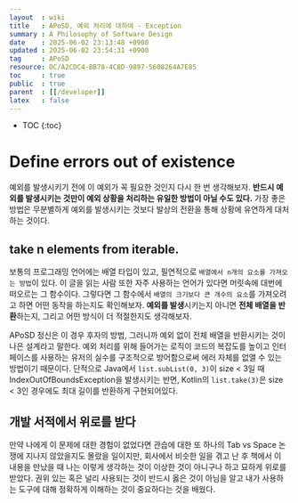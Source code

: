 ```yaml
---
layout  : wiki
title   : APoSD, 예외 처리에 대하여 - Exception 
summary : A Philosophy of Software Design 
date    : 2025-06-02 23:13:48 +0900
updated : 2025-06-02 23:54:31 +0900
tag     : APoSD
resource: DC/A2CDC4-BB78-4C8D-9897-5608264A7E85
toc     : true
public  : true
parent  : [[/developer]]
latex   : false
---
```

* TOC
{:toc}

# Define errors out of existence
예외를 발생시키기 전에 이 예외가 꼭 필요한 것인지 다시 한 번 생각해보자. **반드시 예외를 발생시키는 것만이 예외 상황을 처리하는 유일한 방법이 아닐 수도 있다.** 가장 좋은 방법은 무분별하게 예외를 발생시키는 것보다 발상의 전환을 통해 상황에 유연하게 대처하는 것이다.

## take n elements from iterable. 
보통의 프로그래밍 언어에는 배열 타입이 있고, 필연적으로 `배열에서 n개의 요소를 가져오는 방법`이 있다. 이 글을 읽는 사람 또한 자주 사용하는 언어가 있다면 머릿속에 대번에 떠오르는 그 함수이다. 그렇다면 그 함수에서 `배열의 크기보다 큰 개수의 요소`를 가져오려고 하면 어떤 동작을 하는지도 확인해보자. **예외를 발생**시키는지 아니면 **전체 배열을 반환**하는지, 그리고 어떤 방식이 더 적절한지도 생각해보자.

APoSD 정신은 이 경우 후자의 방법, 그러니까 예외 없이 전체 배열을 반환시키는 것이 나은 설계라고 말한다. 예외 처리를 위해 들어가는 로직이 코드의 복잡도를 높이고 인터페이스를 사용하는 유저의 실수를 구조적으로 방어함으로써 에러 자체를 없앨 수 있는 방법이기 때문이다. 단적으로 Java에서 `list.subList(0, 3)`이 size < 3일 때 IndexOutOfBoundsException을 발생시키는 반면, Kotlin의 `list.take(3)`은 size < 3인 경우에도 최대 길이를 반환하게 구현되어있다.

## 개발 서적에서 위로를 받다 
만약 나에게 이 문제에 대한 경험이 없었다면 관습에 대한 또 하나의 Tab vs Space 논쟁에 지나지 않았을지도 몰랐을 일이지만, 회사에서 비슷한 일을 겪고 난 후 책에서 이 내용을 만났을 때 나는 이렇게 생각하는 것이 이상한 것이 아니구나 하고 묘하게 위로를 받았다. 권위 있는 혹은 널리 사용되는 것이 반드시 옳은 것이 아님을 알고 내가 사용하는 도구에 대해 정확하게 이해하는 것이 중요하다는 것을 배웠다.

